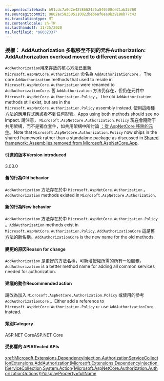 ```yaml
---
ms.openlocfilehash: b91cdc7a0d2e4258662155a840500ce21ab35760
ms.sourcegitcommit: 0802ac583585110022beb6af8ea0b39188b77c43
ms.translationtype: MT
ms.contentlocale: zh-TW
ms.lasthandoff: 11/25/2020
ms.locfileid: "96032337"
---
```

### <a name="authorization-addauthorization-overload-moved-to-different-assembly"></a><span data-ttu-id="4a080-101">授權： AddAuthorization 多載移至不同的元件</span><span class="sxs-lookup"><span data-stu-id="4a080-101">Authorization: AddAuthorization overload moved to different assembly</span></span>

<span data-ttu-id="4a080-102">`AddAuthorization`用來存放的核心方法已重新 `Microsoft.AspNetCore.Authorization` 命名為 `AddAuthorizationCore` 。</span><span class="sxs-lookup"><span data-stu-id="4a080-102">The core `AddAuthorization` methods that used to reside in `Microsoft.AspNetCore.Authorization` were renamed to `AddAuthorizationCore`.</span></span> <span data-ttu-id="4a080-103">舊 `AddAuthorization` 方法仍存在，但仍在元件中 `Microsoft.AspNetCore.Authorization.Policy` 。</span><span class="sxs-lookup"><span data-stu-id="4a080-103">The old `AddAuthorization` methods still exist, but are in the `Microsoft.AspNetCore.Authorization.Policy` assembly instead.</span></span> <span data-ttu-id="4a080-104">使用這兩種方法的應用程式應該看不到任何影響。</span><span class="sxs-lookup"><span data-stu-id="4a080-104">Apps using both methods should see no impact.</span></span> <span data-ttu-id="4a080-105">請注意， `Microsoft.AspNetCore.Authorization.Policy` 現在會隨附于共用架構，而不是獨立套件，如共用架構中所討論 [：從 AspNetCore 移除的元件](#shared-framework-assemblies-removed-from-microsoftaspnetcoreapp)。</span><span class="sxs-lookup"><span data-stu-id="4a080-105">Note that `Microsoft.AspNetCore.Authorization.Policy` now ships in the shared framework rather than a standalone package as discussed in [Shared framework: Assemblies removed from Microsoft.AspNetCore.App](#shared-framework-assemblies-removed-from-microsoftaspnetcoreapp).</span></span>

#### <a name="version-introduced"></a><span data-ttu-id="4a080-106">引進的版本</span><span class="sxs-lookup"><span data-stu-id="4a080-106">Version introduced</span></span>

<span data-ttu-id="4a080-107">3.0</span><span class="sxs-lookup"><span data-stu-id="4a080-107">3.0</span></span>

#### <a name="old-behavior"></a><span data-ttu-id="4a080-108">舊的行為</span><span class="sxs-lookup"><span data-stu-id="4a080-108">Old behavior</span></span>
<span data-ttu-id="4a080-109">`AddAuthorization` 方法存在於中 `Microsoft.AspNetCore.Authorization` 。</span><span class="sxs-lookup"><span data-stu-id="4a080-109">`AddAuthorization` methods existed in `Microsoft.AspNetCore.Authorization`.</span></span>

#### <a name="new-behavior"></a><span data-ttu-id="4a080-110">新的行為</span><span class="sxs-lookup"><span data-stu-id="4a080-110">New behavior</span></span>

<span data-ttu-id="4a080-111">`AddAuthorization` 方法存在於中 `Microsoft.AspNetCore.Authorization.Policy` 。</span><span class="sxs-lookup"><span data-stu-id="4a080-111">`AddAuthorization` methods exist in `Microsoft.AspNetCore.Authorization.Policy`.</span></span> <span data-ttu-id="4a080-112">`AddAuthorizationCore` 這是舊方法的新名稱。</span><span class="sxs-lookup"><span data-stu-id="4a080-112">`AddAuthorizationCore` is the new name for the old methods.</span></span>

#### <a name="reason-for-change"></a><span data-ttu-id="4a080-113">變更的原因</span><span class="sxs-lookup"><span data-stu-id="4a080-113">Reason for change</span></span>

<span data-ttu-id="4a080-114">`AddAuthorization` 是更好的方法名稱，可新增授權所需的所有一般服務。</span><span class="sxs-lookup"><span data-stu-id="4a080-114">`AddAuthorization` is a better method name for adding all common services needed for authorization.</span></span>

#### <a name="recommended-action"></a><span data-ttu-id="4a080-115">建議的動作</span><span class="sxs-lookup"><span data-stu-id="4a080-115">Recommended action</span></span>

<span data-ttu-id="4a080-116">請改為加入 `Microsoft.AspNetCore.Authorization.Policy` 或使用的參考 `AddAuthorizationCore` 。</span><span class="sxs-lookup"><span data-stu-id="4a080-116">Either add a reference to `Microsoft.AspNetCore.Authorization.Policy` or use `AddAuthorizationCore` instead.</span></span>

#### <a name="category"></a><span data-ttu-id="4a080-117">類別</span><span class="sxs-lookup"><span data-stu-id="4a080-117">Category</span></span>

<span data-ttu-id="4a080-118">ASP.NET Core</span><span class="sxs-lookup"><span data-stu-id="4a080-118">ASP.NET Core</span></span>

#### <a name="affected-apis"></a><span data-ttu-id="4a080-119">受影響的 API</span><span class="sxs-lookup"><span data-stu-id="4a080-119">Affected APIs</span></span>

<xref:Microsoft.Extensions.DependencyInjection.AuthorizationServiceCollectionExtensions.AddAuthorization(Microsoft.Extensions.DependencyInjection.IServiceCollection,System.Action{Microsoft.AspNetCore.Authorization.AuthorizationOptions})?displayProperty=fullName>

<!--

#### Affected APIs

`M:Microsoft.Extensions.DependencyInjection.AuthorizationServiceCollectionExtensions.AddAuthorization(Microsoft.Extensions.DependencyInjection.IServiceCollection,System.Action{Microsoft.AspNetCore.Authorization.AuthorizationOptions})`

-->
